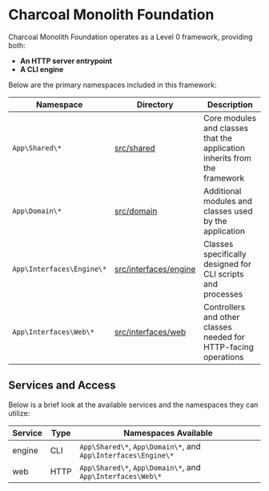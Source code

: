 # Charcoal Monolith Foundation

Charcoal Monolith Foundation operates as a Level 0 framework, providing both:

- **An HTTP server entrypoint**
- **A CLI engine**

Below are the primary namespaces included in this framework:

| Namespace                 | Directory                                            | Description                                                               |
|---------------------------|------------------------------------------------------|---------------------------------------------------------------------------|
| `App\Shared\*`            | [src/shared](../../src/shared)                       | Core modules and classes that the application inherits from the framework |
| `App\Domain\*`            | [src/domain](../../src/domain)                       | Additional modules and classes used by the application                    |
| `App\Interfaces\Engine\*` | [src/interfaces/engine](../../src/interfaces/engine) | Classes specifically designed for CLI scripts and processes               |
| `App\Interfaces\Web\*`    | [src/interfaces/web](../../src/interfaces/web)       | Controllers and other classes needed for HTTP-facing operations           |

## Services and Access

Below is a brief look at the available services and the namespaces they can utilize:

| Service | Type | Namespaces Available                                          |
|---------|------|---------------------------------------------------------------|
| engine  | CLI  | `App\Shared\*`, `App\Domain\*`, and `App\Interfaces\Engine\*` |
| web     | HTTP | `App\Shared\*`, `App\Domain\*`, and `App\Interfaces\Web\*`    |

